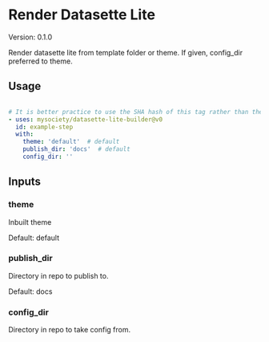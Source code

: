# Render Datasette Lite

Version: 0.1.0

Render datasette lite from template folder or theme.
If given, config_dir preferred to theme.

## Usage

```yaml

# It is better practice to use the SHA hash of this tag rather than the tag itself.
- uses: mysociety/datasette-lite-builder@v0
  id: example-step 
  with:
    theme: 'default'  # default
    publish_dir: 'docs'  # default
    config_dir: '' 

```

## Inputs

### theme

Inbuilt theme

Default: default

### publish_dir

Directory in repo to publish to.

Default: docs

### config_dir

Directory in repo to take config from.


